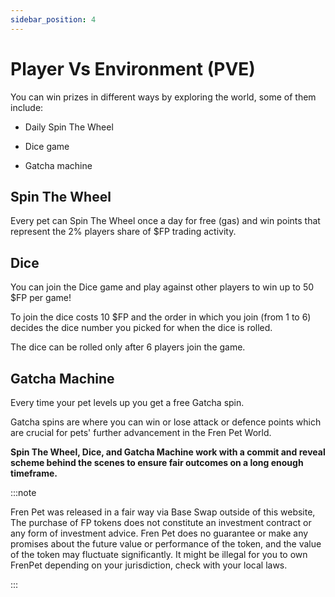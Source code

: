 ```yaml
---
sidebar_position: 4
---
```


# Player Vs Environment (PVE)

You can win prizes in different ways by exploring the world, some of them include:

-   Daily Spin The Wheel
    

-   Dice game
    

-   Gatcha machine
    

## Spin The Wheel

Every pet can Spin The Wheel once a day for free (gas) and win points that represent the 2% players share of $FP trading activity.

## Dice

You can join the Dice game and play against other players to win up to 50 $FP per game!

To join the dice costs 10 $FP and the order in which you join (from 1 to 6) decides the dice number you picked for when the dice is rolled.

The dice can be rolled only after 6 players join the game.

## Gatcha Machine

Every time your pet levels up you get a free Gatcha spin.

Gatcha spins are where you can win or lose attack or defence points which are crucial for pets' further advancement in the Fren Pet World.

**Spin The Wheel, Dice, and Gatcha Machine work with a commit and reveal scheme behind the scenes to ensure fair outcomes on a long enough timeframe.**

:::note

Fren Pet was released in a fair way via Base Swap outside of this website, The purchase of FP tokens does not constitute an investment contract or any form of investment advice. Fren Pet does no guarantee or make any promises about the future value or performance of the token, and the value of the token may fluctuate significantly. It might be illegal for you to own FrenPet depending on your jurisdiction, check with your local laws.

:::

